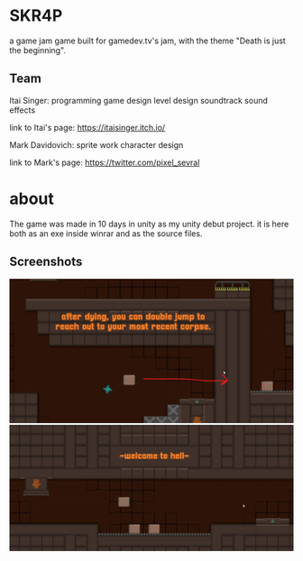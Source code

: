 # SKR4P
a game jam game built for gamedev.tv's jam, with the theme "Death is just the beginning".

## Team
Itai Singer: 
programming
game design
level design
soundtrack
sound effects

link to Itai's page: https://itaisinger.itch.io/

Mark Davidovich:
sprite work
character design 

link to Mark's page: https://twitter.com/pixel_sevral

# about
The game was made in 10 days in unity as my unity debut project. it is here both as an exe inside winrar and as the source files.

## Screenshots

![Screenshot from the game](3.png)
![Screenshot from the game](2.png)



